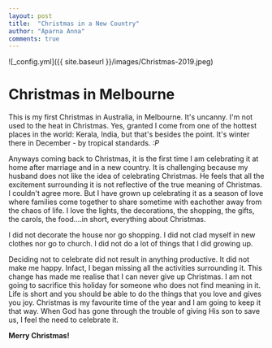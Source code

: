 ```yaml
---
layout: post
title:  "Christmas in a New Country"
author: "Aparna Anna"
comments: true
---
```


![_config.yml]({{ site.baseurl }}/images/Christmas-2019.jpeg)

# Christmas in Melbourne

This is my first Christmas in Australia, in Melbourne. It's uncanny. I'm not used to the heat in Christmas. Yes, granted I come from one of the hottest places in the world: Kerala, India, but that's besides the point. It's winter there in December - by tropical standards. *:P*

Anyways coming back to Christmas, it is the first time I am celebrating it at home after marriage and in a new country. It is challenging because my husband does not like the idea of celebrating Christmas. He feels that all the excitement surrounding it is not reflective of the true meaning of Christmas. I couldn't agree more. But I have grown up celebrating it as a season of love where families come together to share sometime with eachother away from the chaos of life. I love the lights, the decorations, the shopping, the gifts, the carols, the food....in short, everything about Christmas. 

I did not decorate the house nor go shopping. I did not clad myself in new clothes nor go to church. I did not do a lot of things that I did growing up.

Deciding not to celebrate did not result in anything productive. It did not make me happy. Infact, I began missing all the activities surrounding it. This change has made me realise that I can never give up Christmas. I am not going to sacrifice this holiday for someone who does not find meaning in it. Life is short and you should be able to do the things that you love and gives you joy. Christmas is my favourite time of the year and I am going to keep it that way. When God has gone through the trouble of giving His son to save us, I feel the need to celebrate it. 

**Merry Christmas!**
